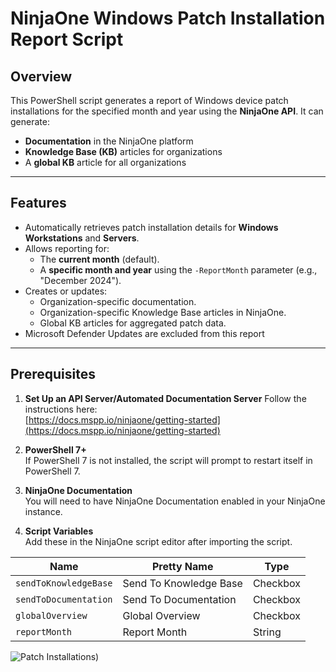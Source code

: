 # **NinjaOne Windows Patch Installation Report Script**

## **Overview**
This PowerShell script generates a report of Windows device patch installations for the specified month and year using the **NinjaOne API**. It can generate:
- **Documentation** in the NinjaOne platform
- **Knowledge Base (KB)** articles for organizations
- A **global KB** article for all organizations

---

## **Features**
- Automatically retrieves patch installation details for **Windows Workstations** and **Servers**.
- Allows reporting for:
  - The **current month** (default).
  - A **specific month and year** using the `-ReportMonth` parameter (e.g., "December 2024").
- Creates or updates:
  - Organization-specific documentation.
  - Organization-specific Knowledge Base articles in NinjaOne.
  - Global KB articles for aggregated patch data.
- Microsoft Defender Updates are excluded from this report
---

## Prerequisites

1. **Set Up an API Server/Automated Documentation Server**
   Follow the instructions here:  
   [https://docs.mspp.io/ninjaone/getting-started](https://docs.mspp.io/ninjaone/getting-started)

2. **PowerShell 7+**  
   If PowerShell 7 is not installed, the script will prompt to restart itself in PowerShell 7.

3. **NinjaOne Documentation**  
   You will need to have NinjaOne Documentation enabled in your NinjaOne instance.

4. **Script Variables**  
   Add these in the NinjaOne script editor after importing the script.


| Name   | Pretty Name            | Type   |
|------------------------|------------------------|--------|
| `sendToKnowledgeBase`  | Send To Knowledge Base | Checkbox |
| `sendToDocumentation`  | Send To Documentation  | Checkbox |
| `globalOverview`       | Global Overview        | Checkbox |
| `reportMonth`          | Report Month           | String |


![Patch Installations](https://github.com/jeffhunterninja/NinjaOne-Scripts/blob/main/Windows%20OS%20Patch%20Reporting/patchinstallations.png))
